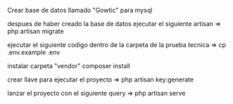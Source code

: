 Crear base de datos llamado "Gowtic" para mysql

despues de haber creado la base de datos ejecutar el siguiente artisan =>
php artisan migrate

ejecutar el siguiente codigo dentro de la carpeta de la prueba tecnica =>
cp .env.example .env

instalar carpeta "vendor"
composer install

crear llave para ejecutar el proyecto =>
php artisan key:generate

lanzar el proyecto con el siguiente query =>
php artisan serve
